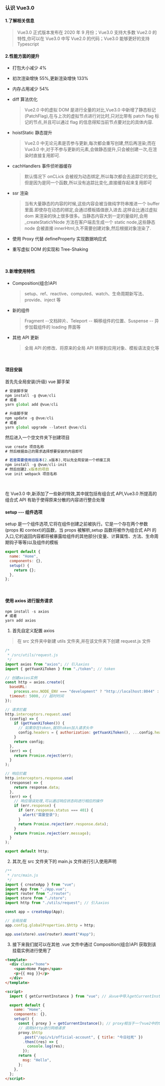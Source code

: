 ### 认识 Vue3.0

#### 1.了解相关信息

> Vue3.0 正式版本发布在 2020 年 9 月份；Vue3.0 支持大多数 Vue2.0 的特性,你可以在 Vue3.0 中写 Vue2.0 的代码；Vue3.0 能够更好的支持 Typescript

#### 2.性能方面的提升

- 打包大小减少 4%
- 初次渲染增快 55%,更新渲染增快 133%
- 内存占用减少 54%
- diff 算法优化
  > Vue2.0 中的虚拟 DOM 是进行全量的对比,Vue3.0 中新增了静态标记(PatchFlag),在与上次的虚拟节点进行对比时,只对比带有 patch flag 标记的节点,并且可以通过 flag 的信息得知当前节点要对比的具体内容.
- hoistStatic 静态提升
  > Vue2.0 中无论元素是否参与更新,每次都会重写创建,然后再渲染;而在 Vue3.0 中,对于不参与更新的元素,会做静态提升,只会被创建一次,在渲染时直接复用即可.
- cachHandlers 事件侦听器缓存
  > 默认情况下 onCLick 会被视为动态绑定,所以每次都会去追踪它的变化,但是因为是同一个函数,所以没有追踪比变化,直接缓存起来复用即可
- ssr 渲染
  > 当有大量静态的内容的时候,这些内容会被当做纯字符串推进一个 buffer 里面.即使存在动态的绑定,会通过模板插值嵌入进去.这样会比通过虚拟 dom 来渲染的快上很多很多。当静态内容大到一定的量级时,会用\_createStaticVNode 方法在客户端去生成一个 static node,这些静态 node 会被直接 innerHtml,久不需要创建对象,然后根据对象渲染了.
- 使用 Proxy 代替 defineProperty 实现数据响应式

- 重写虚拟 DOM 的实现和 Tree-Shaking

&nbsp;

#### 3.新增使用特性

- Composition(组合)API

  > setup、ref、reactive、computed、watch、生命周期新写法、provide、inject 等

- 新的组件
  > Fragment --文档碎片、Teleport -- 瞬移组件的位置、Suspense -- 异步加载组件的 loading 界面等
- 其他 API 更新
  > 全局 API 的修改、将原来的全局 API 转移到应用对象、模板语法变化等

&nbsp;

#### 项目安装

首先先全局安装(升级) vue 脚手架

```js
# 安装脚手架
npm install -g @vue/cli
# 或者
yarn global add @vue/cli

# 升级脚手架
npm update -g @vue/cli
# 或者
yarn global upgrade --latest @vue/cli
```

然后进入一个空文件夹下创建项目

```js
vue create 项目名称
# 然后根据自己的需求选择想要安装的内容即可

# 若是需要使用旧版本(2.x版本),可以先全局安装一个桥接工具
npm install -g @vue/cli-init
# 然后创建2.x版本的项目
vue init webpack 项目名称
```

&nbsp;

在 Vue3.0 中,新添加了一些新的特效,其中就包括有组合式 API,Vue3.0 所提高的组合式 API 有助于使得原来分散的内容进行整合处理

#### setup --- 组件选项

setup 是一个组件选项,它将在组件创建之前被执行。它是一个存在两个参数(props 和 context)的函数，当 props 被解析,setup 函数将被作为组合式 API 的入口,它的返回内容都将被暴露给组件的其他部分(变量、计算属性、方法、生命周期钩子等等)以及组件的模板

```js
export default {
  name: "Home",
  components: {},
  setup() {
    return {};
  },
};
```

&nbsp;

#### 使用 axios 进行服务请求

```js
npm install -s axios
# 或者
yarn add axios
```

1. 首先自定义配置 axios

> 在 src 文件夹中新建 utils 文件夹,并在该文件夹下创建 request.js 文件

```js
/*
 * /src/utils/request.js
 */
import axios from "axios"; // 引入axios
import { getYuanXiToken } from "./token"; // token

// 创建axios实例
const http = axios.create({
  baseURL:
    process.env.NODE_ENV === "development" ? "http://localhost:8044" : "",
  timeout: 5000, // 超时时间
});

// 请求拦截
http.interceptors.request.use(
  (config) => {
    if (getYuanXiToken()) {
      // 如果存在token,就将token加入请求头中
      config.headers = { authorization: getYuanXiToken(), ...config.headers };
    }
    return config;
  },
  (err) => {
    return Promise.reject(err);
  }
);

// 响应拦截
http.interceptors.response.use(
  (response) => {
    return response.data;
  },
  (err) => {
    // 响应错误处理,可以通过响应状态码进行相应的操作
    if (err.response) {
      if (err.response.status === 401) {
        alert("需要登录");
      }
      return Promise.reject(err.response.data);
    }
    return Promise.reject(err.message);
  }
);

export default http;
```

2. 其次,在 src 文件夹下的 main.js 文件进行引入使用声明

```js
/**
 * /src/main.js
 */
import { createApp } from "vue";
import App from "./App.vue";
import router from "./router";
import store from "./store";
import http from "./utils/request"; // 引入axios

const app = createApp(App);

// 全局挂载
app.config.globalProperties.$http = http;

app.use(store).use(router).mount("#app");
```

3. 接下来我们就可以在其他 .vue 文件中通过 Composition(组合)API 获取到该挂载实例进行使用了

```html
<template>
  <div class="home">
    <span>Home Page</span>
    <p>{{ msg }}</p>
  </div>
</template>

<script>
  import { getCurrentInstance } from "vue"; // 从vue中导入getCurrentInstance,getCurrentInstance支持访问内部组件实例。

  export default {
    name: "Home",
    components: {},
    setup() {
      const { proxy } = getCurrentInstance(); // proxy相当于一个vue2中的this(但是请不要真的把它当做this使用)
      // 调用$http进行网络请求
      proxy.$http
        .post("/api/v1/official-account", { title: "今日社死" })
        .then((res) => {
          console.log(res);
        });
      return {
        msg: "Hello",
      };
    },
  };
</script>
```
